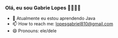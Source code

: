 ### Olá, eu sou  Gabrie Lopes 👨‍🎓🧑‍💻




- 🌱 Atualmente eu estou aprendendo Java
- 📫 How to reach me: lopesgabriel810@gmail.com
- 😄 Pronouns: ele/dele

